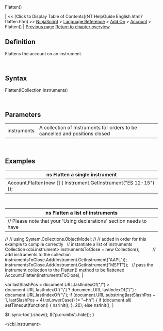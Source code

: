 ﻿










 


Flatten()







| &lt;&lt; [Click to Display Table of Contents](NT HelpGuide English.html?flatten.htm) &gt;&gt;
 [NinjaScript](ninjascript.htm) &gt; [Language Reference](language_reference_wip.htm) &gt; [Add On](add_on.htm) &gt; [Account](account_class.htm) &gt;
Flatten() | [Previous page](executionupdate.htm)
[Return to chapter overview](account_class.htm)










Definition
----------


Flattens the account on an instrument.


 


Syntax
------


Flatten(ICollection<instrument> instruments)


 


Parameters
----------




|  |  |
| --- | --- |
| instruments | A collection of Instruments for orders to be cancelled and positions closed |



 



Examples
--------




| ns Flatten a single instrument |
| --- |
| Account.Flatten(new [] { Instrument.GetInstrument("ES 12-15") }); |



 





| ns Flatten a list of instruments |
| --- |
| // Please note that your 'Using declarations' section needs to have 
//
// using System.Collections.ObjectModel;
//
// added in order for this example to compile correctly
 
// instantiate a list of instruments
Collection<cbi.instrument> instrumentsToClose = new Collection<instrument>();         
 
// add instruments to the collection
instrumentsToClose.Add(Instrument.GetInstrument("AAPL"));         
instrumentsToClose.Add(Instrument.GetInstrument("MSFT"));
 
// pass the instrument collection to the Flatten() method to be flattened
Account.Flatten(instrumentsToClose); |






 
 var lastSlashPos = document.URL.lastIndexOf("/") &gt; document.URL.lastIndexOf("\\") ? document.URL.lastIndexOf("/") : document.URL.lastIndexOf("\\");
 if (document.URL.substring(lastSlashPos + 1, lastSlashPos + 4).toLowerCase() != "~hh") {
 if (document.all) setTimeout(function() {
 nsrInit();
 }, 20);
 else nsrInit();
 }
 
 
 $('.sync-toc').show();
 $('p.crumbs').hide();
 }
 
 
 



</instrument></cbi.instrument></instrument>